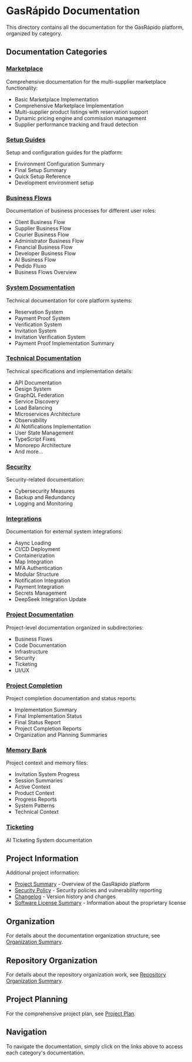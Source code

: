 # GasRápido Documentation

This directory contains all the documentation for the GasRápido platform, organized by category.

## Documentation Categories

### [Marketplace](marketplace/)
Comprehensive documentation for the multi-supplier marketplace functionality:
- Basic Marketplace Implementation
- Comprehensive Marketplace Implementation
- Multi-supplier product listings with reservation support
- Dynamic pricing engine and commission management
- Supplier performance tracking and fraud detection

### [Setup Guides](setup-guides/)
Setup and configuration guides for the platform:
- Environment Configuration Summary
- Final Setup Summary
- Quick Setup Reference
- Development environment setup

### [Business Flows](business-flows/)
Documentation of business processes for different user roles:
- Client Business Flow
- Supplier Business Flow
- Courier Business Flow
- Administrator Business Flow
- Financial Business Flow
- Developer Business Flow
- AI Business Flow
- Pedido Fluxo
- Business Flows Overview

### [System Documentation](system/)
Technical documentation for core platform systems:
- Reservation System
- Payment Proof System
- Verification System
- Invitation System
- Invitation Verification System
- Payment Proof Implementation Summary

### [Technical Documentation](technical/)
Technical specifications and implementation details:
- API Documentation
- Design System
- GraphQL Federation
- Service Discovery
- Load Balancing
- Microservices Architecture
- Observability
- AI Notifications Implementation
- User State Management
- TypeScript Fixes
- Monorepo Architecture
- And more...

### [Security](security/)
Security-related documentation:
- Cybersecurity Measures
- Backup and Redundancy
- Logging and Monitoring

### [Integrations](integrations/)
Documentation for external system integrations:
- Async Loading
- CI/CD Deployment
- Containerization
- Map Integration
- MFA Authentication
- Modular Structure
- Notification Integration
- Payment Integration
- Secrets Management
- DeepSeek Integration Update

### [Project Documentation](project-documentation/)
Project-level documentation organized in subdirectories:
- Business Flows
- Code Documentation
- Infrastructure
- Security
- Ticketing
- UI/UX

### [Project Completion](project-completion/)
Project completion documentation and status reports:
- Implementation Summary
- Final Implementation Status
- Final Status Report
- Project Completion Reports
- Organization and Planning Summaries

### [Memory Bank](memory-bank/)
Project context and memory files:
- Invitation System Progress
- Session Summaries
- Active Context
- Product Context
- Progress Reports
- System Patterns
- Technical Context

### [Ticketing](ticketing/)
AI Ticketing System documentation

## Project Information

Additional project information:

- [Project Summary](PROJECT_SUMMARY.md) - Overview of the GasRápido platform
- [Security Policy](../SECURITY.md) - Security policies and vulnerability reporting
- [Changelog](../CHANGELOG.md) - Version history and changes
- [Software License Summary](SOFTWARE_LICENSE_SUMMARY.md) - Information about the proprietary license

## Organization

For details about the documentation organization structure, see [Organization Summary](ORGANIZATION_SUMMARY.md).

## Repository Organization

For details about the repository organization work, see [Repository Organization Summary](REPOSITORY_ORGANIZATION_SUMMARY.md).

## Project Planning

For the comprehensive project plan, see [Project Plan](PROJECT_PLAN.md).

## Navigation

To navigate the documentation, simply click on the links above to access each category's documentation.
